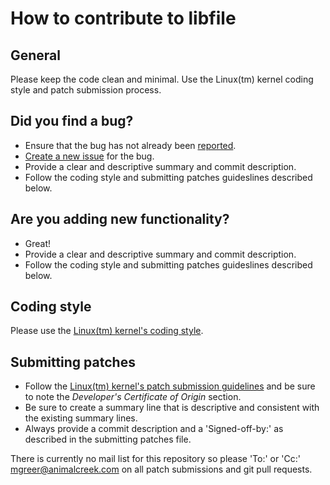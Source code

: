 # How to contribute to libfile

## General
Please keep the code clean and minimal.  Use the Linux(tm) kernel coding
style and patch submission process.

## Did you find a bug?
- Ensure that the bug has not already been
[reported](https://github.com/animalcreek/libfile/issues).
- [Create a new issue](https://github.com/animalcreek/libfile/issues/new)
for the bug.
- Provide a clear and descriptive summary and commit description.
- Follow the coding style and submitting patches guideslines described below.

## Are you adding new functionality?
- Great!
- Provide a clear and descriptive summary and commit description.
- Follow the coding style and submitting patches guideslines described below.

## Coding style
Please use the [Linux(tm) kernel's coding style](https://www.kernel.org/doc/html/latest/process/coding-style.html).

## Submitting patches

- Follow the [Linux(tm) kernel's patch submission guidelines](https://www.kernel.org/doc/html/latest/process/submitting-patches.html) and be sure to note the
*Developer's Certificate of Origin* section.
- Be sure to create a summary line that is descriptive and consistent with
the existing summary lines.
- Always provide a commit description and a 'Signed-off-by:' as described in
the submitting patches file.

There is currently no mail list for this repository so please 'To:' or
'Cc:' mgreer@animalcreek.com on all patch submissions and git pull requests.
